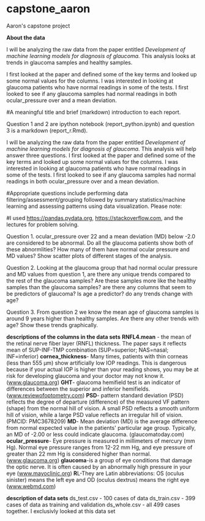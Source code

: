# capstone_aaron
 Aaron's capstone project

**About the data**

I will be analyzing the raw data from the paper entitled *Development of machine learning models for diagnosis of glaucoma.* This analysis looks at trends in glaucoma samples and healthy samples. 

I first looked at the paper and defined some of the key terms and looked up some normal values for the columns. I was interested in looking at glaucoma patients who have normal readings in some of the tests. I first looked to see if any glaucoma samples had normal readings in both ocular_pressure over and a mean deviation. 


#A meaningful title and brief (markdown) introduction to each report.

Question 1 and 2 are  ipython notebook (report_python.ipynb) and question 3 is a markdown (report_r.Rmd).

I will be analyzing the raw data from the paper entitled *Development of machine learning models for diagnosis of glaucoma.* This analysis will help answer three questions. I first looked at the paper and defined some of the key terms and looked up some normal values for the columns. I was interested in looking at glaucoma patients who have normal readings in some of the tests. I first looked to see if any glaucoma samples had normal readings in both ocular_pressure over and a mean deviation. 


#Appropriate questions include performing data filtering/assessment/grouping followed by summary statistics/machine learning and assessing patterns using data visualization. Please note:

#I used https://pandas.pydata.org, https://stackoverflow.com, and the lectures for problem solving.

Question 1. ocular_pressure over 22 and a mean deviation (MD) below -2.0 are considered to be abnormal. Do all the glaucoma patients show both of these abnormlities? How many of them have normal ocular pressure and MD values? Show scatter plots of different stages of the analysis. 


Question 2. Looking at the glaucoma group that had normal ocular pressure and MD values from question 1, are there any unique trends compared to the rest of the glaucoma samples? Are these samples more like the healthy samples than the glaucoma samples? are there any columns that seem to be predictors of glaucoma? Is age a predictor? do any trends change with age?
 

Question 3. From question 2 we know the mean age of glaucoma samples is around 9 years higher than healthy samples. Are there any other trends with age? Show these trends graphically.


**descriptions of the columns in the data sets**
**RNFL4.mean** - the mean of the retinal nerve fiber layer (RNFL) thickness. The paper says it reflects mean of SUP-INF-TMP combination (SUP=superior; NAS=nasal; INF=inferior)
**cornea_thickness**- Many times, patients with thin corneas (less than 555 µm) show artificially low IOP readings. This is dangerous because if your actual IOP is higher than your reading shows, you may be at risk for developing glaucoma and your doctor may not know it. (www.glaucoma.org)
**GHT**- glaucoma hemifield test is an indicator of differences between the superior and inferior hemifields. (www.reviewofoptometry.com)
**PSD**- pattern standard deviation (PSD) reflects the degree of departure (difference) of the measured VF pattern (shape) from the normal hill of vision. A small PSD reflects a smooth uniform hill of vision, while a large PSD value reflects an irregular hill of vision. (PMCID: PMC3678209)
**MD**- Mean deviation (MD) is the average difference from normal expected value in the patients' particular age group. Typically, an MD of -2.00 or less could indicate glaucoma. (glaucomatoday.com)
**ocular_pressure**- Eye pressure is measured in millimeters of mercury (mm Hg). Normal eye pressure ranges from 12-22 mm Hg, and eye pressure of greater than 22 mm Hg is considered higher than normal.(www.glaucoma.org)
**glaucoma**-is a group of eye conditions that damage the optic nerve. It is often caused by an abnormally high pressure in your eye (www.mayoclinic.org)
**R**L-They are Latin abbreviations: OS (oculus sinister) means the left eye and OD (oculus dextrus) means the right eye (www.webmd.com)

**description of data sets** 
ds_test.csv - 100 cases of data
ds_train.csv - 399 cases of data as training and validation
ds_whole.csv - all 499 cases together. I exclusivly looked at this data set
